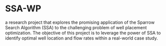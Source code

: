 # SSA-WP
a research project that explores the promising application of the Sparrow Search Algorithm (SSA) to the challenging problem of well placement optimization.  The objective of this project is to leverage the power of SSA to identify optimal well location and flow rates within a real-world case study.
